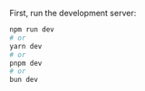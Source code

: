 
First, run the development server:

```bash
npm run dev
# or
yarn dev
# or
pnpm dev
# or
bun dev
```
